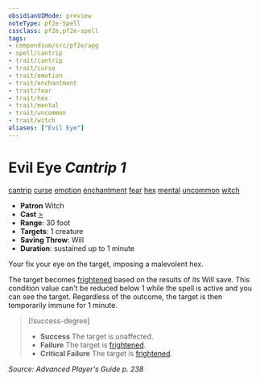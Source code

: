 ```yaml
---
obsidianUIMode: preview
noteType: pf2e-Spell
cssclass: pf2e,pf2e-spell
tags:
- compendium/src/pf2e/apg
- spell/cantrip
- trait/cantrip
- trait/curse
- trait/emotion
- trait/enchantment
- trait/fear
- trait/hex
- trait/mental
- trait/uncommon
- trait/witch
aliases: ["Evil Eye"]
---
```

# Evil Eye *Cantrip 1*   
[cantrip](rules/traits/cantrip.md "Cantrip Spell Trait")  [curse](rules/traits/curse.md "Curse Effect Trait")  [emotion](rules/traits/emotion.md "Emotion Effect Trait")  [enchantment](rules/traits/enchantment.md "Enchantment School Trait")  [fear](rules/traits/fear.md "Fear Effect Trait")  [hex](rules/traits/hex-apg.md "Hex Combat Trait")  [mental](rules/traits/mental.md "Mental Effect Trait")  [uncommon](rules/traits/uncommon.md "Uncommon Rarity Trait")  [witch](rules/traits/witch-apg.md "Witch Class Trait")  

- **Patron** Witch
- **Cast** [>](rules/core-rulebook/chapter-9-playing-the-game.md#Actions "Single Action") 
- **Range**: 30 foot
- **Targets**: 1 creature
- **Saving Throw**: Will
- **Duration**: sustained up to 1 minute

Your fix your eye on the target, imposing a malevolent hex.

The target becomes [frightened](rules/conditions.md#Frightened) based on the results of its Will save. This condition value can't be reduced below 1 while the spell is active and you can see the target. Regardless of the outcome, the target is then temporarily immune for 1 minute.

> [!success-degree] 
> - **Success** The target is unaffected.
> - **Failure** The target is [frightened](rules/conditions.md#Frightened).
> - **Critical Failure** The target is [frightened](rules/conditions.md#Frightened).

*Source: Advanced Player's Guide p. 238*